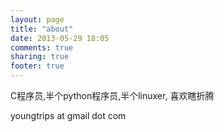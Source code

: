 ```yaml
---
layout: page
title: "about"
date: 2013-05-29 18:05
comments: true
sharing: true
footer: true
---
```


C程序员,半个python程序员,半个linuxer, 喜欢瞎折腾

youngtrips at gmail dot com

